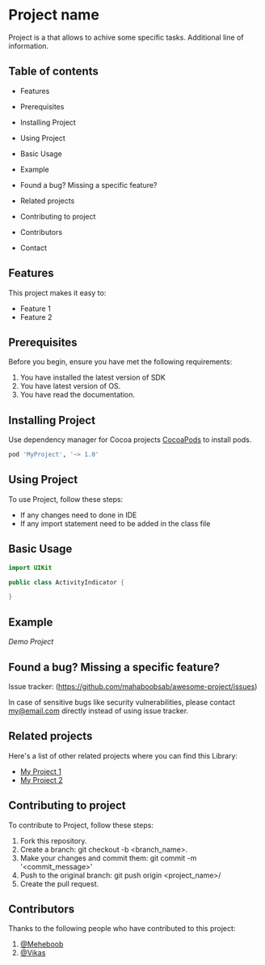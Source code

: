 # Project name
Project is a that allows to achive some specific tasks.
Additional line of information.

## Table of contents
- Features

- Prerequisites

- Installing Project

- Using Project

- Basic Usage

- Example

- Found a bug? Missing a specific feature?

- Related projects

- Contributing to project

- Contributors

- Contact

## Features

This project makes it easy to:
- Feature 1
- Feature 2

## Prerequisites

Before you begin, ensure you have met the following requirements:

1. You have installed the latest version of SDK
2. You have latest version of OS.
3. You have read the documentation.

## Installing Project

Use dependency manager for Cocoa projects [CocoaPods](https://cocoapods.org) to install pods.

```bash
pod 'MyProject', '~> 1.0'
```

## Using Project

To use Project, follow these steps:

- If any changes need to done in IDE
- If any import statement need to be added in the class file

## Basic Usage
```Swift
import UIKit

public class ActivityIndicator {

}
```

## Example

*Demo Project*

## Found a bug? Missing a specific feature?

Issue tracker: (https://github.com/mahaboobsab/awesome-project/issues)

In case of sensitive bugs like security vulnerabilities, please contact my@email.com directly instead of using issue tracker.

## Related projects

Here's a list of other related projects where you can find this Library:

- [My Project 1](https://github.com/Mahaboobsab/ReadMeBestPractice)
- [My Project 2](https://github.com/Mahaboobsab/ReadMeBestPractice)

## Contributing to project

To contribute to Project, follow these steps:
1. Fork this repository.
2. Create a branch: git checkout -b <branch_name>.
3. Make your changes and commit them: git commit -m '<commit_message>'
4. Push to the original branch: git push origin <project_name>/<location>
5. Create the pull request.
  
## Contributors
 Thanks to the following people who have contributed to this project:

1. [@Meheboob](https://github.com/Mahaboobsab)
2. [@Vikas](https://github.com/Mahaboobsab)


